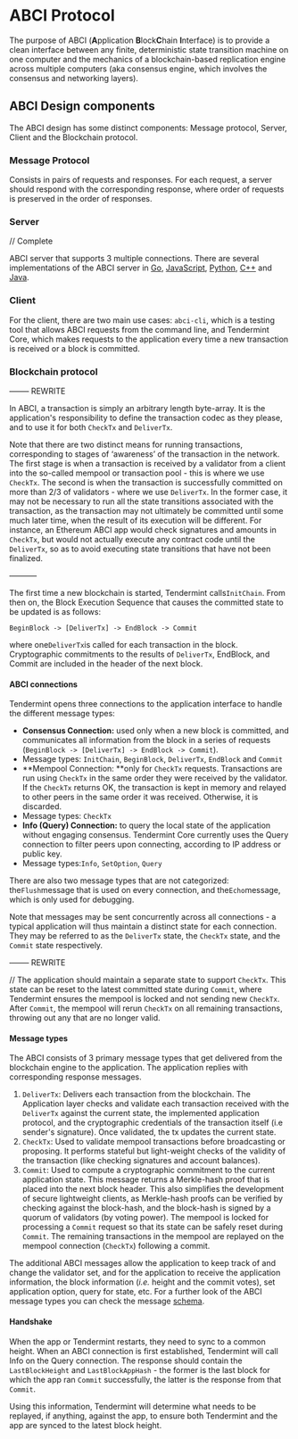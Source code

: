 # ABCI Protocol

The purpose of ABCI \(**A**pplication **B**lock**C**hain **I**nterface\) is to provide a clean interface between any finite, deterministic state transition machine on one computer and the mechanics of a blockchain-based replication engine across multiple computers \(aka consensus engine, which involves the consensus and networking layers\).

## ABCI Design components

The ABCI design has some distinct components: Message protocol, Server, Client and the Blockchain protocol.

### Message Protocol

Consists in pairs of requests and responses. For each request, a server should respond with the corresponding response, where order of requests is preserved in the order of responses.

### Server

// Complete

ABCI server that supports 3 multiple connections. There are several implementations of the ABCI server in [Go](https://github.com/tendermint/abci/tree/master/server), [JavaScript](https://github.com/tendermint/js-abci), [Python](https://github.com/tendermint/abci/tree/master/example/python3/abci), [C++](https://github.com/mdyring/cpp-tmsp) and [Java](https://github.com/jTendermint/jabci).

### Client

For the client, there are two main use cases: `abci-cli`, which is a testing tool that allows ABCI requests from the command line, and Tendermint Core, which makes requests to the application every time a new transaction is received or a block is committed.

### Blockchain protocol

––––– REWRITE

In ABCI, a transaction is simply an arbitrary length byte-array. It is the application's responsibility to define the transaction codec as they please, and to use it for both `CheckTx` and `DeliverTx`.

Note that there are two distinct means for running transactions, corresponding to stages of ‘awareness’ of the transaction in the network. The first stage is when a transaction is received by a validator from a client into the so-called mempool or transaction pool - this is where we use `CheckTx`. The second is when the transaction is successfully committed on more than 2/3 of validators - where we use `DeliverTx`. In the former case, it may not be necessary to run all the state transitions associated with the transaction, as the transaction may not ultimately be committed until some much later time, when the result of its execution will be different. For instance, an Ethereum ABCI app would check signatures and amounts in `CheckTx`, but would not actually execute any contract code until the `DeliverTx`, so as to avoid executing state transitions that have not been finalized.

–––––––

The first time a new blockchain is started, Tendermint calls`InitChain`. From then on, the Block Execution Sequence that causes the committed state to be updated is as follows:

`BeginBlock -> [DeliverTx] -> EndBlock -> Commit`

where one`DeliverTx`is called for each transaction in the block. Cryptographic commitments to the results of `DeliverTx`, EndBlock, and Commit are included in the header of the next block.

#### ABCI connections

Tendermint opens three connections to the application interface to handle the different message types:

* **Consensus Connection:** used only when a new block is committed, and communicates all information from the block in a series of requests \(`BeginBlock -> [DeliverTx] -> EndBlock -> Commit`\).
* Message types: `InitChain`, `BeginBlock`, `DeliverTx`, `EndBlock` and `Commit`
* **Mempool Connection: **only for `CheckTx` requests. Transactions are run using `CheckTx` in the same order they were received by the validator. If the `CheckTx` returns OK, the transaction is kept in memory and relayed to other peers in the same order it was received. Otherwise, it is discarded.
* Message types: `CheckTx`
* **Info \(Query\) Connection:** to query the local state of the application without engaging consensus. Tendermint Core currently uses the Query connection to filter peers upon connecting, according to IP address or public key.
* Message types:`Info`, `SetOption`, `Query`

There are also two message types that are not categorized: the`Flush`message that is used on every connection, and the`Echo`message, which is only used for debugging.

Note that messages may be sent concurrently across all connections - a typical application will thus maintain a distinct state for each connection. They may be referred to as the `DeliverTx` state, the `CheckTx` state, and the `Commit` state respectively.

––––– REWRITE

// The application should maintain a separate state to support `CheckTx`. This state can be reset to the latest committed state during `Commit`, where Tendermint ensures the mempool is locked and not sending new `CheckTx`. After `Commit`, the mempool will rerun `CheckTx` on all remaining transactions, throwing out any that are no longer valid.

#### Message types

The ABCI consists of 3 primary message types that get delivered from the blockchain engine to the application. The application replies with corresponding response messages.

1. `DeliverTx`: Delivers each transaction from the blockchain. The Application layer checks and validate each transaction received with the `DeliverTx` against the current state, the implemented application protocol, and the cryptographic credentials of the transaction itself \(i.e sender's signature\). Once validated, the tx updates the current state.
2. `CheckTx`: Used to validate mempool transactions before broadcasting or proposing. It performs stateful but light-weight checks of the validity of the transaction \(like checking signatures and account balances\).
3. `Commit`: Used to compute a cryptographic commitment to the current application state. This message returns a Merkle-hash proof that is placed into the next block header. This also simplifies the development of secure lightweight clients, as Merkle-hash proofs can be verified by checking against the block-hash, and the block-hash is signed by a quorum of validators \(by voting power\). The mempool is locked for processing a `Commit` request so that its state can be safely reset during `Commit`. The remaining transactions in the mempool are replayed on the mempool connection \(`CheckTx`\) following a commit.

The additional ABCI messages allow the application to keep track of and change the validator set, and for the application to receive the application information, the block information \(_i.e._ height and the commit votes\), set application option, query for state, etc. For a further look of the ABCI message types you can check the message [schema](https://github.com/tendermint/abci#message-types).

#### Handshake

When the app or Tendermint restarts, they need to sync to a common height. When an ABCI connection is first established, Tendermint will call Info on the Query connection. The response should contain the `LastBlockHeight` and `LastBlockAppHash` - the former is the last block for which the app ran `Commit` successfully, the latter is the response from that `Commit`.

Using this information, Tendermint will determine what needs to be replayed, if anything, against the app, to ensure both Tendermint and the app are synced to the latest block height.
